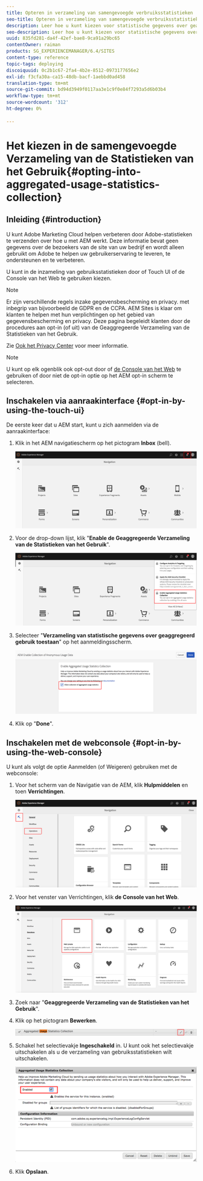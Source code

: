 ```yaml
---
title: Opteren in verzameling van samengevoegde verbruiksstatistieken
seo-title: Opteren in verzameling van samengevoegde verbruiksstatistieken
description: Leer hoe u kunt kiezen voor statistische gegevens over geaggregeerd gebruik.
seo-description: Leer hoe u kunt kiezen voor statistische gegevens over geaggregeerd gebruik.
uuid: 835fd281-da4f-42ef-bae8-9ca91a29bc65
contentOwner: raiman
products: SG_EXPERIENCEMANAGER/6.4/SITES
content-type: reference
topic-tags: deploying
discoiquuid: 0c2b1c67-2fa4-4b2e-8512-0973177656e2
exl-id: f3cfa30a-ca15-48db-bacf-1aebbd0ad458
translation-type: tm+mt
source-git-commit: bd94d3949f0117aa3e1c9f0e84f7293a5d6b03b4
workflow-type: tm+mt
source-wordcount: '312'
ht-degree: 0%

---
```


# Het kiezen in de samengevoegde Verzameling van de Statistieken van het Gebruik{#opting-into-aggregated-usage-statistics-collection}

## Inleiding {#introduction}

U kunt Adobe Marketing Cloud helpen verbeteren door Adobe-statistieken te verzenden over hoe u met AEM werkt. Deze informatie bevat geen gegevens over de bezoekers van de site van uw bedrijf en wordt alleen gebruikt om Adobe te helpen uw gebruikerservaring te leveren, te ondersteunen en te verbeteren.

U kunt in de inzameling van gebruiksstatistieken door of Touch UI of de Console van het Web te gebruiken kiezen.

>[!NOTE]
>
>Er zijn verschillende regels inzake gegevensbescherming en privacy. met inbegrip van bijvoorbeeld de GDPR en de CCPA. AEM Sites is klaar om klanten te helpen met hun verplichtingen op het gebied van gegevensbescherming en privacy. Deze pagina begeleidt klanten door de procedures aan opt-in (of uit) van de Geaggregeerde Verzameling van de Statistieken van het Gebruik.
>
>Zie [Ook het Privacy Center](https://www.adobe.com/privacy.html) voor meer informatie.

>[!NOTE]
>
>U kunt op elk ogenblik ook opt-out door of [de Console van het Web](/help/sites-deploying/opt-in-aggregated-usage-statistics.md#opt-in-by-using-the-web-console) te gebruiken of door niet de opt-in optie op het AEM opt-in scherm te selecteren.

## Inschakelen via aanraakinterface {#opt-in-by-using-the-touch-ui}

De eerste keer dat u AEM start, kunt u zich aanmelden via de aanraakinterface:

1. Klik in het AEM navigatiescherm op het pictogram **Inbox** (bell).

   ![usage_statisticsnavigationscreen](assets/usage_statisticsnavigationscreen.png)

1. Voor de drop-down lijst, klik &quot;**Enable de Geaggregeerde Verzameling van de Statistieken van het Gebruik**&quot;.

   ![usage_statisticsnavigationscreen2](assets/usage_statisticsnavigationscreen2.png)

1. Selecteer &quot;**Verzameling van statistische gegevens over geaggregeerd gebruik toestaan**&quot; op het aanmeldingsscherm.

   ![usage_statistical sopt-inscreen](assets/usage_statisticsopt-inscreen.png)

1. Klik op &quot;**Done**&quot;.

## Inschakelen met de webconsole {#opt-in-by-using-the-web-console}

U kunt als volgt de optie Aanmelden (of Weigeren) gebruiken met de webconsole:

1. Voor het scherm van de Navigatie van de AEM, klik **Hulpmiddelen** en toen **Verrichtingen**.

   ![usage_statistical sopsdashboard](assets/usage_statisticsopsdashboard.png)

1. Voor het venster van Verrichtingen, klik **de Console van het Web**.

   ![usage_statisticsWebconsole](assets/usage_statisticswebconsole.png)

1. Zoek naar &quot;**Geaggregeerde Verzameling van de Statistieken van het Gebruik**&quot;.
1. Klik op het pictogram **Bewerken**.

   ![usage_statisticalScrollEdit](assets/usage_statisticscollectionedit.png)

1. Schakel het selectievakje **Ingeschakeld** in. U kunt ook het selectievakje uitschakelen als u de verzameling van gebruiksstatistieken wilt uitschakelen.

   ![usage_statisticalSelect](assets/usage_statisticsselect.png)

1. Klik **Opslaan**.
